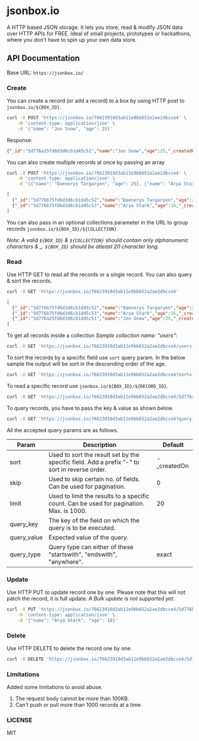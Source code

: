 # jsonbox.io
A HTTP based JSON storage. It lets you store, read & modify JSON data over HTTP APIs for FREE. Ideal of small projects, prototypes or hackathons, where you don't have to spin up your own data store.

## API Documentation

Base URL: `https://jsonbox.io/`

### Create
You can create a record (or add a record) to a box by using HTTP post to `jsonbox.io/${BOX_ID}`.
```sh
curl -X POST 'https://jsonbox.io/76623910d3ab11e9bb652a2ae2dbcce4' \
    -H 'content-type: application/json' \
    -d '{"name": "Jon Snow", "age": 25}'
```
Response:
```json
{"_id":"5d776a25fd6d3d6cb1d45c51","name":"Jon Snow","age":25,"_createdOn":"2019-09-10T09:17:25.607Z"}
```

You can also create multiple records at once by passing an array 
```sh
curl -X POST 'https://jsonbox.io/76623910d3ab11e9bb652a2ae2dbcce4' \
    -H 'content-type: application/json' \
    -d '[{"name": "Daenerys Targaryen", "age": 25}, {"name": "Arya Stark", "age": 16}]'
```
```json
[
  {"_id":"5d776b75fd6d3d6cb1d45c52","name":"Daenerys Targaryen","age":25,"_createdOn":"2019-09-10T09:23:01.105Z"},
  {"_id":"5d776b75fd6d3d6cb1d45c53","name":"Arya Stark","age":16,"_createdOn":"2019-09-10T09:23:01.105Z"}
]
```
You can also pass in an optional collections parameter in the URL to group records `jsonbox.io/${BOX_ID}/${COLLECTION}`.

_Note: A valid `${BOX_ID}` & `${COLLECTION}` should contain only alphanumeric characters & \_. `${BOX_ID}` should be atleast 20 character long._

### Read
Use HTTP GET to read all the records or a single record. You can also query & sort the records. 
```sh
curl -X GET 'https://jsonbox.io/76623910d3ab11e9bb652a2ae2dbcce4'
```
```json
[
  {"_id":"5d776b75fd6d3d6cb1d45c52","name":"Daenerys Targaryen","age":25,"_createdOn":"2019-09-10T09:23:01.105Z"},
  {"_id":"5d776b75fd6d3d6cb1d45c53","name":"Arya Stark","age":16,"_createdOn":"2019-09-10T09:23:01.105Z"},
  {"_id":"5d776a25fd6d3d6cb1d45c51","name":"Jon Snow","age":25,"_createdOn":"2019-09-10T09:17:25.607Z"}
]
```

To get all records inside a collection _Sample collection name: "users"_:
```sh
curl -X GET 'https://jsonbox.io/76623910d3ab11e9bb652a2ae2dbcce4/users'
```

To sort the records by a specific field use `sort` query param. In the below sample the output will be sort in the descending order of the age.
```sh
curl -X GET 'https://jsonbox.io/76623910d3ab11e9bb652a2ae2dbcce4?sort=-age'
```

To read a specific record use `jsonbox.io/${BOX_ID}/${RECORD_ID}`.
```sh
curl -X GET 'https://jsonbox.io/76623910d3ab11e9bb652a2ae2dbcce4/5d776a25fd6d3d6cb1d45c51'
```

To query records, you have to pass the key & value as shown below.
```sh
curl -X GET 'https://jsonbox.io/76623910d3ab11e9bb652a2ae2dbcce4?query_key=name&query_value=arya%20stark'
```

All the accepted query params are as follows.

| Param       | Description                                                                                   | Default     |
|-------------|-----------------------------------------------------------------------------------------------|-------------|
| sort        | Used to sort the result set by the specific field. Add a prefix "-" to sort in reverse order. | -\_createdOn |
| skip        | Used to skip certain no. of fields. Can be used for pagination.                               | 0           |
| limit       | Used to limit the results to a specific count. Can be used for pagination. Max. is 1000.      | 20          |
| query_key   | The key of the field on which the query is to be executed.                                    |             |
| query_value | Expected value of the query.                                                                  |             |
| query_type  | Query type can either of these "startswith", "endswith", "anywhere".                          | exact       |

### Update
Use HTTP PUT to update record one by one. Please note that this will not patch the record, it is full update. _A Bulk update is not supported yet._
```sh
curl -X PUT 'https://jsonbox.io/76623910d3ab11e9bb652a2ae2dbcce4/5d776b75fd6d3d6cb1d45c53' \
    -H 'content-type: application/json' \
    -d '{"name": "Arya Stark", "age": 18}'
```

### Delete
Use HTTP DELETE to delete the record one by one.
```sh
curl -X DELETE 'https://jsonbox.io/76623910d3ab11e9bb652a2ae2dbcce4/5d776b75fd6d3d6cb1d45c53'
```

### Limitations
Added some limitations to avoid abuse.

1. The request body cannot be more than 100KB.
2. Can't push or pull more than 1000 records at a time.

### LICENSE
MIT
